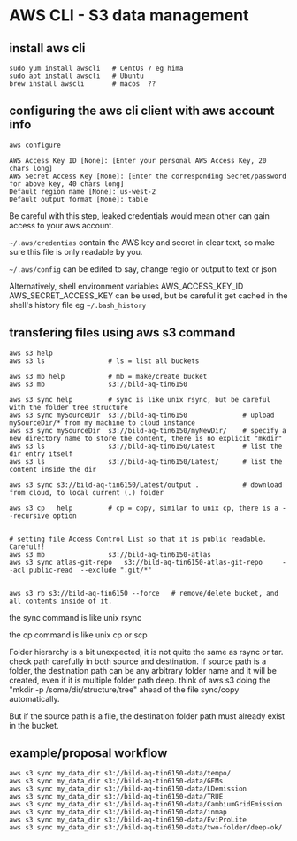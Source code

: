 # AWS CLI - S3 data management

## install aws cli 

```{bash}
sudo yum install awscli   # CentOs 7 eg hima
sudo apt install awscli   # Ubuntu
brew install awscli       # macos  ??

```

## configuring the aws cli client with aws account info


```{bash}
aws configure

AWS Access Key ID [None]: [Enter your personal AWS Access Key, 20 chars long]
AWS Secret Access Key [None]: [Enter the corresponding Secret/password for above key, 40 chars long]
Default region name [None]: us-west-2
Default output format [None]: table

```

Be careful with this step, leaked credentials would mean other can gain access to your aws account.

`~/.aws/credentias` contain the AWS key and secret in clear text, so make sure this file is only readable by you.

`~/.aws/config`  can be edited to say, change regio or output to text or json

Alternatively, shell environment variables AWS_ACCESS_KEY_ID AWS_SECRET_ACCESS_KEY can be used, but be careful it get cached in the shell's history file eg `~/.bash_history`


## transfering files using aws s3 command

```{bash}
aws s3 help
aws s3 ls                # ls = list all buckets

aws s3 mb help           # mb = make/create bucket                            
aws s3 mb                s3://bild-aq-tin6150  

aws s3 sync help         # sync is like unix rsync, but be careful with the folder tree structure 
aws s3 sync mySourceDir  s3://bild-aq-tin6150              # upload mySourceDir/* from my machine to cloud instance
aws s3 sync mySourceDir  s3://bild-aq-tin6150/myNewDir/    # specify a new directory name to store the content, there is no explicit "mkdir" 
aws s3 ls                s3://bild-aq-tin6150/Latest       # list the dir entry itself
aws s3 ls                s3://bild-aq-tin6150/Latest/      # list the content inside the dir

aws s3 sync s3://bild-aq-tin6150/Latest/output .           # download from cloud, to local current (.) folder

aws s3 cp   help         # cp = copy, similar to unix cp, there is a --recursive option


# setting file Access Control List so that it is public readable.  Careful!!
aws s3 mb                s3://bild-aq-tin6150-atlas
aws s3 sync atlas-git-repo   s3://bild-aq-tin6150-atlas-git-repo     --acl public-read  --exclude ".git/*"


aws s3 rb s3://bild-aq-tin6150 --force   # remove/delete bucket, and all contents inside of it. 
```

the sync command is like unix rsync

the cp   command is like unix cp or scp

Folder hierarchy is a bit unexpected, it is not quite the same as rsync or tar.  check path carefully in both source and destination.
If source path is a folder, the destination path can be any arbitrary folder name and it will be created, even if it is multiple folder path deep.
think of aws s3 doing the "mkdir -p /some/dir/structure/tree" ahead of the file sync/copy automatically.

But if the source path is a file, the destination folder path must already exist in the bucket.


## example/proposal workflow

```{bash}
aws s3 sync my_data_dir s3://bild-aq-tin6150-data/tempo/
aws s3 sync my_data_dir s3://bild-aq-tin6150-data/GEMs
aws s3 sync my_data_dir s3://bild-aq-tin6150-data/LDemission
aws s3 sync my_data_dir s3://bild-aq-tin6150-data/TRUE
aws s3 sync my_data_dir s3://bild-aq-tin6150-data/CambiumGridEmission
aws s3 sync my_data_dir s3://bild-aq-tin6150-data/inmap
aws s3 sync my_data_dir s3://bild-aq-tin6150-data/EviProLite
aws s3 sync my_data_dir s3://bild-aq-tin6150-data/two-folder/deep-ok/
```
